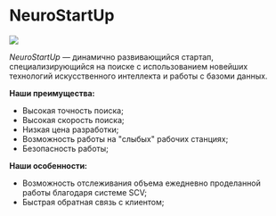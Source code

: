 # NeuroStartUp

![](https://netology-code.github.io/git-homeworks/introduction/assets/logo.png)

*NeuroStartUp* — динамично развивающийся стартап, специализирующийся на поиске с использованием новейших технологий искусственного интеллекта и работы с базоми данных.

**Наши преимущества:**
* Высокая точность поиска;
* Высокая скорость поиска;
* Низкая цена разработки;
* Возможность работы на "слыбых" рабочих станциях;
* Безопасность работы;

**Наши особенности:**
* Возможность отслеживания объема ежедневно проделанной работы благодаря системе SCV;
* Быстрая обратная связь с клиентом; 